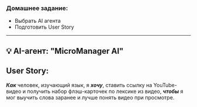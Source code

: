 ### Домашнее задание:

* Выбрать AI агента 
* Подготовить User Story 
---


## 💡 AI-агент: "MicroManager AI"


## User Story:

***Как*** человек, изучающий язык,
я ***хочу***, ставить ссылку на YouTube-видео и получить набор флэш-карточек по лексике из видео, ***чтобы*** я мог выучить слова заранее и лучше понять видео при просмотре.

